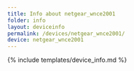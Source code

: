 ```yaml
---
title: Info about netgear_wnce2001
folder: info
layout: deviceinfo
permalink: /devices/netgear_wnce2001/
device: netgear_wnce2001
---
```

{% include templates/device_info.md %}
